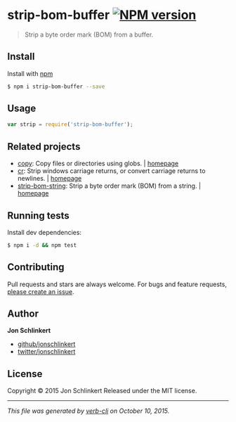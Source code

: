 # strip-bom-buffer [![NPM version](https://badge.fury.io/js/strip-bom-buffer.svg)](http://badge.fury.io/js/strip-bom-buffer)

> Strip a byte order mark (BOM) from a buffer.

## Install

Install with [npm](https://www.npmjs.com/)

```sh
$ npm i strip-bom-buffer --save
```

## Usage

```js
var strip = require('strip-bom-buffer');
```

## Related projects

* [copy](https://www.npmjs.com/package/copy): Copy files or directories using globs. | [homepage](https://github.com/jonschlinkert/copy)
* [cr](https://www.npmjs.com/package/cr): Strip windows carriage returns, or convert carriage returns to newlines. | [homepage](https://github.com/jonschlinkert/cr)
* [strip-bom-string](https://www.npmjs.com/package/strip-bom-string): Strip a byte order mark (BOM) from a string. | [homepage](https://github.com/jonschlinkert/strip-bom-string)

## Running tests

Install dev dependencies:

```sh
$ npm i -d && npm test
```

## Contributing

Pull requests and stars are always welcome. For bugs and feature requests, [please create an issue](https://github.com/jonschlinkert/strip-bom-buffer/issues/new).

## Author

**Jon Schlinkert**

+ [github/jonschlinkert](https://github.com/jonschlinkert)
+ [twitter/jonschlinkert](http://twitter.com/jonschlinkert)

## License

Copyright © 2015 Jon Schlinkert
Released under the MIT license.

***

_This file was generated by [verb-cli](https://github.com/assemble/verb-cli) on October 10, 2015._